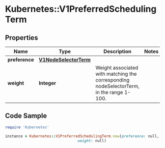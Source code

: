 # Kubernetes::V1PreferredSchedulingTerm

## Properties

Name | Type | Description | Notes
------------ | ------------- | ------------- | -------------
**preference** | [**V1NodeSelectorTerm**](V1NodeSelectorTerm.md) |  | 
**weight** | **Integer** | Weight associated with matching the corresponding nodeSelectorTerm, in the range 1-100. | 

## Code Sample

```ruby
require 'Kubernetes'

instance = Kubernetes::V1PreferredSchedulingTerm.new(preference: null,
                                 weight: null)
```


